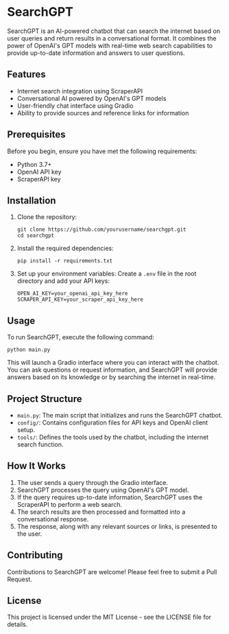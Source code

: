 # SearchGPT

SearchGPT is an AI-powered chatbot that can search the internet based on user queries and return results in a conversational format. It combines the power of OpenAI's GPT models with real-time web search capabilities to provide up-to-date information and answers to user questions.

## Features

- Internet search integration using ScraperAPI
- Conversational AI powered by OpenAI's GPT models
- User-friendly chat interface using Gradio
- Ability to provide sources and reference links for information

## Prerequisites

Before you begin, ensure you have met the following requirements:

- Python 3.7+
- OpenAI API key
- ScraperAPI key

## Installation

1. Clone the repository:
   ```
   git clone https://github.com/yourusername/searchgpt.git
   cd searchgpt
   ```

2. Install the required dependencies:
   ```
   pip install -r requirements.txt
   ```

3. Set up your environment variables:
   Create a `.env` file in the root directory and add your API keys:
   ```
   OPEN_AI_KEY=your_openai_api_key_here
   SCRAPER_API_KEY=your_scraper_api_key_here
   ```

## Usage

To run SearchGPT, execute the following command:

```
python main.py
```

This will launch a Gradio interface where you can interact with the chatbot. You can ask questions or request information, and SearchGPT will provide answers based on its knowledge or by searching the internet in real-time.

## Project Structure

- `main.py`: The main script that initializes and runs the SearchGPT chatbot.
- `config/`: Contains configuration files for API keys and OpenAI client setup.
- `tools/`: Defines the tools used by the chatbot, including the internet search function.

## How It Works

1. The user sends a query through the Gradio interface.
2. SearchGPT processes the query using OpenAI's GPT model.
3. If the query requires up-to-date information, SearchGPT uses the ScraperAPI to perform a web search.
4. The search results are then processed and formatted into a conversational response.
5. The response, along with any relevant sources or links, is presented to the user.

## Contributing

Contributions to SearchGPT are welcome! Please feel free to submit a Pull Request.

## License

This project is licensed under the MIT License - see the LICENSE file for details.

